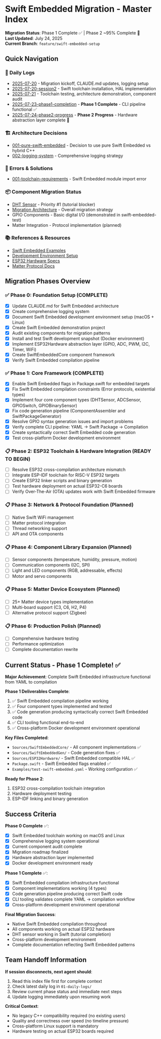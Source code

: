 # Swift Embedded Migration - Master Index

**Migration Status**: Phase 1 Complete ✅ | Phase 2 ~95% Complete 🔄  
**Last Updated**: July 24, 2025  
**Current Branch**: `feature/swift-embedded-setup`

## Quick Navigation

### 📅 Daily Logs
- [2025-07-20](01-daily-logs/2025-07-20.md) - Migration kickoff, CLAUDE.md updates, logging setup
- [2025-07-20-session2](01-daily-logs/2025-07-20-session2.md) - Swift toolchain installation, HAL implementation
- [2025-07-21](01-daily-logs/2025-07-21.md) - Toolchain testing, architecture demonstration, component audit
- [2025-07-23-phase1-completion](01-daily-logs/2025-07-23-phase1-completion.md) - **Phase 1 Complete** - CLI pipeline functional ✅
- [2025-07-24-phase2-progress](01-daily-logs/2025-07-24-phase2-progress.md) - **Phase 2 Progress** - Hardware abstraction layer complete 🔄

### 🏗️ Architecture Decisions  
- [001-pure-swift-embedded](02-decisions/001-pure-swift-embedded.md) - Decision to use pure Swift Embedded vs hybrid C++
- [002-logging-system](02-decisions/002-logging-system.md) - Comprehensive logging strategy

### 🚨 Errors & Solutions
- [001-toolchain-requirements](03-errors-solutions/001-toolchain-requirements.md) - Swift Embedded module import error

### 📦 Component Migration Status
- [DHT Sensor](04-component-status/dht-sensor.md) - Priority #1 (tutorial blocker)
- [Migration Architecture](04-component-status/migration-architecture.md) - Overall migration strategy
- GPIO Components - Basic digital I/O (demonstrated in swift-embedded-test)
- Matter Integration - Protocol implementation (planned)

### 📚 References & Resources
- [Swift Embedded Examples](05-references/swift-embedded-examples.md)
- [Development Environment Setup](05-references/development-environment-setup.md)
- [ESP32 Hardware Specs](05-references/esp32-hardware.md)
- [Matter Protocol Docs](05-references/matter-protocol.md)

## Migration Phases Overview

### ✅ Phase 0: Foundation Setup (COMPLETE)
- [x] Update CLAUDE.md for Swift Embedded architecture
- [x] Create comprehensive logging system
- [x] Document Swift Embedded development environment setup (macOS + Linux)
- [x] Create Swift Embedded demonstration project
- [x] Audit existing components for migration patterns
- [x] Install and test Swift development snapshot (Docker environment)
- [x] Implement ESP32Hardware abstraction layer (GPIO, ADC, PWM, I2C, Timer, WiFi)
- [x] Create SwiftEmbeddedCore component framework
- [x] Verify Swift Embedded compilation pipeline

### ✅ Phase 1: Core Framework (COMPLETE)
- [x] Enable Swift Embedded flags in Package.swift for embedded targets
- [x] Fix Swift Embedded compilation constraints (Error protocols, existential types)
- [x] Implement four core component types (DHTSensor, ADCSensor, GPIOSwitch, GPIOBinarySensor)
- [x] Fix code generation pipeline (ComponentAssembler and SwiftPackageGenerator)
- [x] Resolve GPIO syntax generation issues and import problems
- [x] Verify complete CLI pipeline: YAML → Swift Package → Compilation
- [x] Create syntactically correct Swift Embedded code generation
- [x] Test cross-platform Docker development environment

### 📋 Phase 2: ESP32 Toolchain & Hardware Integration (READY TO BEGIN)
- [ ] Resolve ESP32 cross-compilation architecture mismatch
- [ ] Integrate ESP-IDF toolchain for RISC-V ESP32 targets
- [ ] Create ESP32 linker scripts and binary generation
- [ ] Test hardware deployment on actual ESP32-C6 boards
- [ ] Verify Over-The-Air (OTA) updates work with Swift Embedded firmware

### 📋 Phase 3: Network & Protocol Foundation (Planned)
- [ ] Native Swift WiFi management
- [ ] Matter protocol integration
- [ ] Thread networking support
- [ ] API and OTA components

### 📋 Phase 4: Component Library Expansion (Planned)
- [ ] Sensor components (temperature, humidity, pressure, motion)
- [ ] Communication components (I2C, SPI)
- [ ] Light and LED components (RGB, addressable, effects)
- [ ] Motor and servo components

### 📋 Phase 5: Matter Device Ecosystem (Planned)
- [ ] 25+ Matter device types implementation
- [ ] Multi-board support (C3, C6, H2, P4)
- [ ] Alternative protocol support (Zigbee)

### 📋 Phase 6: Production Polish (Planned)
- [ ] Comprehensive hardware testing
- [ ] Performance optimization
- [ ] Complete documentation rewrite

## Current Status - Phase 1 Complete! ✅

**Major Achievement**: Complete Swift Embedded infrastructure functional from YAML to compilation

**Phase 1 Deliverables Complete**:
1. ✅ Swift Embedded compilation pipeline working
2. ✅ Four component types implemented and tested 
3. ✅ Code generation producing syntactically correct Swift Embedded code
4. ✅ CLI tooling functional end-to-end
5. ✅ Cross-platform Docker development environment operational

**Key Files Completed**:
- `Sources/SwiftEmbeddedCore/` - All component implementations ✅
- `Sources/SwiftEmbeddedGen/` - Code generation fixes ✅  
- `Sources/ESP32Hardware/` - Swift Embedded compatible HAL ✅
- `Package.swift` - Swift Embedded flags enabled ✅
- `Examples/test-swift-embedded.yaml` - Working configuration ✅

**Ready for Phase 2**:
1. ESP32 cross-compilation toolchain integration
2. Hardware deployment testing
3. ESP-IDF linking and binary generation

## Success Criteria

**Phase 0 Complete** ✅:
- [x] Swift Embedded toolchain working on macOS and Linux
- [x] Comprehensive logging system operational
- [x] Current component audit complete
- [x] Migration roadmap finalized
- [x] Hardware abstraction layer implemented
- [x] Docker development environment ready

**Phase 1 Complete** ✅:
- [x] Swift Embedded compilation infrastructure functional
- [x] Component implementations working (4 types)
- [x] Code generation pipeline producing correct Swift code
- [x] CLI tooling validates complete YAML → compilation workflow
- [x] Cross-platform development environment operational

**Final Migration Success**:
- Native Swift Embedded compilation throughout
- All components working on actual ESP32 hardware
- DHT sensor working in Swift (tutorial completion)
- Cross-platform development environment
- Complete documentation reflecting Swift Embedded patterns

## Team Handoff Information

**If session disconnects, next agent should**:
1. Read this index file first for complete context
2. Check latest daily log in `01-daily-logs/`
3. Review current phase status and immediate next steps
4. Update logging immediately upon resuming work

**Critical Context**:
- No legacy C++ compatibility required (no existing users)
- Quality and correctness over speed (no timeline pressure)
- Cross-platform Linux support is mandatory
- Hardware testing on actual ESP32 boards required